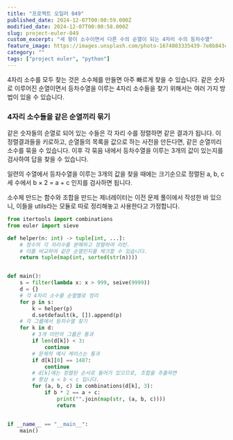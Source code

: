 ```yaml
---
title: "프로젝트 오일러 049"
published_date: 2024-12-07T00:00:59.000Z
modified_date: 2024-12-07T00:00:58.000Z
slug: project-euler-049
custom_excerpt: "세 항이 소수이면서 다른 수의 순열이 되는 4자리 수의 등차수열"
feature_image: https://images.unsplash.com/photo-1674803335439-7e8b843c6d4e?crop=entropy&cs=tinysrgb&fit=max&fm=jpg&ixid=M3wxMTc3M3wwfDF8YWxsfDZ8fHx8fHx8fDE3MzMyMDE0OTl8&ixlib=rb-4.0.3&q=80&w=2000
category: ""
tags: ["project euler", "python"]
---
```


4자리 소수를 모두 찾는 것은 소수체를 만들면 아주 빠르게 찾을 수 있습니다. 같은 숫자로 이루어진 순열이면서 등차수열을 이루는 4자리
소수들을 찾기 위해서는 여러 가지 방법이 있을 수 있습니다.

### 4자리 소수들을 같은 순열끼리 묶기

같은 숫자들의 순열로 되어 있는 수들은 각 자리 수를 정렬하면 같은 결과가 됩니다. 이 정렬결과들을 키로하고, 순열들의 목록을 값으로 하는
사전을 만든다면, 같은 순열끼리 소수를 묶을 수 있습니다. 이후 각 묶음 내에서 등차수열을 이루는 3개의 값이 있는지를 검사하여 답을 찾을
수 있습니다.

일련의 수열에서 등차수열을 이루는 3개의 값을 찾을 때에는 크기순으로 정렬된 a, b, c 세 수에서 b × 2 = a + c 인지를
검사하면 됩니다.

소수체 만드는 함수와 조합을 만드는 제너레이터는 이전 문제 풀이에서 작성한 바 있으니, 이들을 utils라는 모듈로 따로 정리해놓고
사용한다고 가정합니다.

```python
from itertools import combinations
from euler import sieve

def helper(n: int) -> tuple[int, ...]:
    # 정수의 각 자리수를 분해하고 정렬하여 리턴.
    # 이를 비교하여 같은 순열인지를 체크할 수 있습니다.
    return tuple(map(int, sorted(str(n))))


def main():
    s = filter(lambda x: x > 999, seive(9999))
    d = {}
    # 각 4자리 소수를 순열별로 정리
    for p in s:
        k = helper(p)
        d.setdefault(k, []).append(p)
    # 각 그룹에서 등차수열 찾기
    for k in d:
        # 3개 미만의 그룹은 통과
        if len(d[k]) < 3:
            continue
        # 문제의 예시 케이스는 통과
        if d[k][0] == 1487:
            continue
        # d[k]에는 정렬된 순서로 들어가 있으므로, 조합을 추출하면
        # 항상 a < b < c 입니다. 
        for (a, b, c) in combinations(d[k], 3):
            if b * 2 == a + c:
                print("".join(map(str, (a, b, c))))
                return


if __name__ == "__main__":
    main()
```